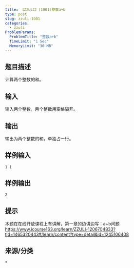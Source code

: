 ```yaml
---
title: 【ZZULI】[1001]整数a+b
type: post
slug: zzuli-1001
categories:
  - zzuli
ProblemParams:
  ProblemTitle: "整数a+b"
  TimeLimit: "1 Sec"
  MemoryLimit: "30 MB"
---
```


## 题目描述

计算两个整数的和。

## 输入

输入两个整数，两个整数用空格隔开。

## 输出

输出为两个整数的和，单独占一行。

## 样例输入

```
1 1
```

## 样例输出

```
2
```

## 提示

本题在在线开放课程上有讲解，第一章的边讲边写：a+b问题  
https://www.icourse163.org/learn/ZZULI-1206704833?tid=1465320443#/learn/content?type=detail&id=1245106408

## 来源/分类

\*
